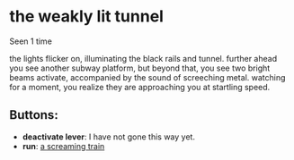 # the weakly lit tunnel

Seen 1 time

the lights flicker on, illuminating the black rails and tunnel. further ahead you see another subway platform, but beyond that, you see two bright beams activate, accompanied by the sound of screeching metal. watching for a moment, you realize they are approaching you at startling speed.

## Buttons:

- **deactivate lever**: I have not gone this way yet.
- **run**: [a screaming train](a-screaming-train-h502k5.md)

